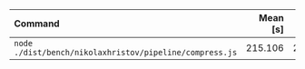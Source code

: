| Command | Mean [s] | Min [s] | Max [s] | Relative |
|:---|---:|---:|---:|---:|
| `node ./dist/bench/nikolaxhristov/pipeline/compress.js` | 215.106 | 215.106 | 215.106 | 1.00 |
